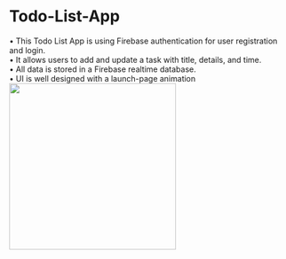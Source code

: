 # Todo-List-App
• This Todo List App is using Firebase authentication for user registration and login.
<br/>• It allows users to add and update a task with title, details, and time.
<br/>• All data is stored in a Firebase realtime database.
<br/>• UI is well designed with a launch-page animation
<br/> <img src="https://user-images.githubusercontent.com/63463317/114271757-a6652700-9a45-11eb-9830-7c3ca7426ee7.png" width="300">
